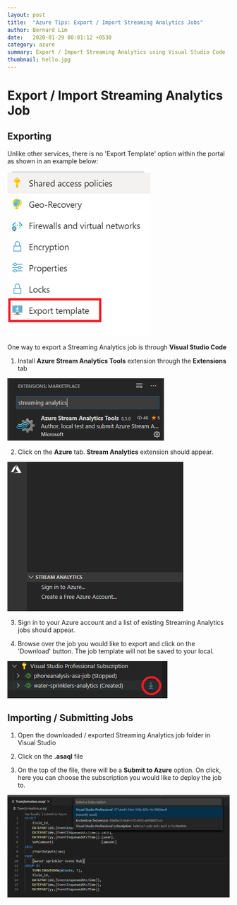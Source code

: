 ```yaml
---
layout: post
title:  "Azure Tips: Export / Import Streaming Analytics Jobs"
author: Bernard Lim
date:   2020-01-29 00:01:12 +0530
category: azure
summary: Export / Import Streaming Analytics using Visual Studio Code
thumbnail: hello.jpg
---
```


# Export / Import Streaming Analytics Job

## Exporting

Unlike other services, there is no 'Export Template' option within the portal as shown in an example below:

![export template](/assets/img/posts/2020-01-29-azure-tips-export-import-streaming-analytics/export-template-icon.png)

One way to export a Streaming Analytics job is through **Visual Studio Code**

1. Install **Azure Stream Analytics Tools** extension through the **Extensions** tab

![sa icon](/assets/img/posts/2020-01-29-azure-tips-export-import-streaming-analytics/sa-icon.png)

2. Click on the **Azure** tab. **Stream Analytics** extension should appear.

![sa extension](/assets/img/posts/2020-01-29-azure-tips-export-import-streaming-analytics/sa-extension.png)

3. Sign in to your Azure account and a list of existing Streaming Analytics jobs should appear.

4. Browse over the job you would like to export and click on the 'Download' button. The job template will not be saved to your local.

![sa jobs](/assets/img/posts/2020-01-29-azure-tips-export-import-streaming-analytics/sa-jobs.png)

## Importing / Submitting Jobs

1. Open the downloaded / exported Streaming Analytics job folder in Visual Studio

2. Click on the **.asaql** file

3. On the top of the file, there will be a **Submit to Azure** option. On click, here you can choose the subscription you would like to deploy the job to.

![sa submit](/assets/img/posts/2020-01-29-azure-tips-export-import-streaming-analytics/sa-submit.png)
